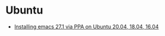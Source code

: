 # Ubuntu

- [Installing emacs 27.1 via PPA on Ubuntu 20.04, 18.04, 16.04](https://ubuntuhandbook.org/index.php/2020/09/install-emacs-27-1-ppa-ubuntu-20-04/)